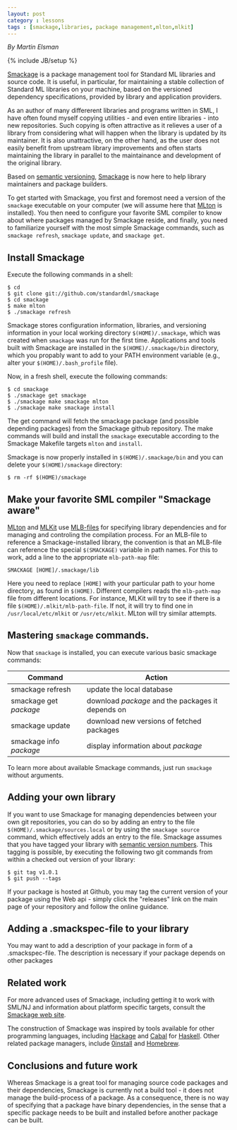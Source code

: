 ```yaml
---
layout: post
category : lessons
tags : [smackage,libraries, package management,mlton,mlkit]
---
```

_By Martin Elsman_

{% include JB/setup %}

[Smackage](http://github.com/standardml/smackage) is a package
management tool for Standard ML libraries and source code. It is
useful, in particular, for maintaining a stable collection of Standard
ML libraries on your machine, based on the versioned dependency
specifications, provided by library and application providers.

As an author of many differerent libraries and programs written in
SML, I have often found myself copying utilities - and even entire
libraries - into new repositories. Such copying is often attractive as
it relieves a user of a library from considering what will happen when
the library is updated by its maintainer. It is also unattractive, on
the other hand, as the user does not easily benefit from upstream
library improvements and often starts maintaining the library in
parallel to the maintainance and development of the original
library.

Based on [semantic versioning](http://semver.org),
[Smackage](http://github.com/standardml/smackage) is now here to help
library maintainers and package builders.

To get started with Smackage, you first and foremost need a version of
the `smackage` executable on your computer (we will assume here that
[MLton](http://mlton.org) is installed). You then need to configure
your favorite SML compiler to know about where packages managed by
Smackage reside, and finally, you need to familiarize yourself with
the most simple Smackage commands, such as `smackage refresh`,
`smackage update`, and `smackage get`.

## Install Smackage

Execute the following commands in a shell:

    $ cd
    $ git clone git://github.com/standardml/smackage
    $ cd smackage
    $ make mlton
    $ ./smackage refresh

Smackage stores configuration information, libraries, and versioning
information in your local working directory `$(HOME)/.smackage`, which
was created when `smackage` was run for the first time. Applications and
tools built with Smackage are installed in the `$(HOME)/.smackage/bin`
directory, which you propably want to add to your PATH environment
variable (e.g., alter your `$(HOME)/.bash_profile` file).

Now, in a fresh shell, execute the following commands:

    $ cd smackage
    $ ./smackage get smackage
    $ ./smackage make smackage mlton
    $ ./smackage make smackage install

The get command will fetch the smackage package (and possible
depending packages) from the Smackage github repository. The make
commands will build and install the `smackage` executable according to
the Smackage Makefile targets `mlton` and `install`.

Smackage is now properly installed in `$(HOME)/.smackage/bin` and you
can delete your `$(HOME)/smackage` directory:

    $ rm -rf $(HOME)/smackage

## Make your favorite SML compiler "Smackage aware"

[MLton](http://mlton.org) and [MLKit](http://www.elsman.com/mlkit/)
use [MLB-files](http://www.elsman.com/mlkit/mlbasisfiles.html) for
specifying library dependencies and for managing and controling the
compilation process. For an MLB-file to reference a Smackage-installed
library, the convention is that an MLB-file can reference the special
`$(SMACKAGE)` variable in path names. For this to work, add a line to
the appropriate `mlb-path-map` file:

    SMACKAGE [HOME]/.smackage/lib

Here you need to replace `[HOME]` with your particular path to your
home directory, as found in `$(HOME)`. Different compilers reads the
`mlb-path-map` file from different locations. For instance, MLKit will
try to see if there is a file `$(HOME)/.mlkit/mlb-path-file`. If not,
it will try to find one in `/usr/local/etc/mlkit` or
`/usr/etc/mlkit`. MLton will try similar attempts.

## Mastering `smackage` commands.

Now that `smackage` is installed, you can execute various basic smackage
commands:

 Command           | Action
 ------------------|------
 smackage refresh           | update the local database
 smackage get _package_     | download _package_ and the packages it depends on
 smackage update            | download new versions of fetched packages
 smackage info _package_    | display information about _package_

To learn more about available Smackage commands, just run `smackage`
without arguments.

## Adding your own library

If you want to use Smackage for managing dependencies between your own
git repositories, you can do so by adding an entry to the file
`$(HOME)/.smackage/sources.local` or by using the `smackage source`
command, which effectively adds an entry to the file. Smackage assumes
that you have tagged your library with [semantic version
numbers](http://semver.org). This tagging is possible, by executing
the following two git commands from within a checked out version of
your library:

    $ git tag v1.0.1
    $ git push --tags

If your package is hosted at Github, you may tag the current version
of your package using the Web api - simply click the "releases" link
on the main page of your repository and follow the online guidance.

## Adding a .smackspec-file to your library

You may want to add a description of your package in form of a
.smackspec-file. The description is necessary if your package depends
on other packages

## Related work

For more advanced uses of Smackage, including getting it to work with
SML/NJ and information about platform specific targets, consult the
[Smackage web site](http://github.com/standardml/smackage).

The construction of Smackage was inspired by tools available for other
programming languages, including
[Hackage](http://hackage.haskell.org/) and
[Cabal](http://www.haskell.org/cabal/) for
[Haskell](http://www.haskell.org/haskellwiki/Haskell). Other related
package managers, include [0install](http://0install.net/) and
[Homebrew](http://brew.sh/).

## Conclusions and future work

Whereas Smackage is a great tool for managing source code packages and
their dependencies, Smackage is currently not a build tool - it does
not manage the build-process of a package. As a consequence, there is
no way of specifying that a package have binary dependencies, in the
sense that a specific package needs to be built and installed before
another package can be built.
